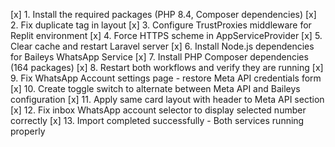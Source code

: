 [x] 1. Install the required packages (PHP 8.4, Composer dependencies)
[x] 2. Fix duplicate </body> tag in layout
[x] 3. Configure TrustProxies middleware for Replit environment
[x] 4. Force HTTPS scheme in AppServiceProvider
[x] 5. Clear cache and restart Laravel server
[x] 6. Install Node.js dependencies for Baileys WhatsApp Service
[x] 7. Install PHP Composer dependencies (164 packages)
[x] 8. Restart both workflows and verify they are running
[x] 9. Fix WhatsApp Account settings page - restore Meta API credentials form
[x] 10. Create toggle switch to alternate between Meta API and Baileys configuration
[x] 11. Apply same card layout with header to Meta API section
[x] 12. Fix inbox WhatsApp account selector to display selected number correctly
[x] 13. Import completed successfully - Both services running properly